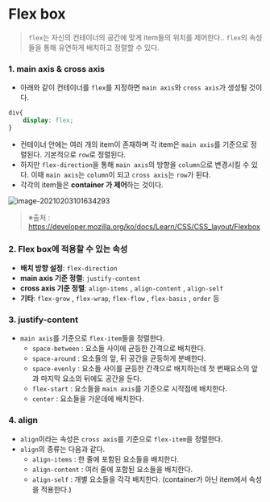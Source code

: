 # Flex box

> `flex`는 자신의 컨테이너의 공간에 맞게 item들의 위치를 제어한다.. `flex`의 속성들을 통해 유연하게 배치하고 정렬할 수 있다.



### 1. main axis & cross axis

- 아래와 같이 컨테이너를 `flex`를 지정하면 `main axis`와 `cross axis`가 생성될 것이다.

```css
div{
    display: flex;
}
```

- 컨테이너 안에는 여러 개의 item이 존재하며 각 item은 `main axis`를 기준으로 정렬된다. 기본적으로 `row`로 정렬된다.
- 하지만 `flex-direction`을 통해 `main axis`의 방향을 `column`으로 변경시킬 수 있다. 이때 `main axis`는 `column`이 되고 `cross axis`는 `row`가 된다.
- 각각의 item들은 **container 가 제어**하는 것이다.

![image-20210203101634293](C:\Users\2018\AppData\Roaming\Typora\typora-user-images\image-20210203101634293.png)

> ※출처 : https://developer.mozilla.org/ko/docs/Learn/CSS/CSS_layout/Flexbox



### 2. Flex box에 적용할 수 있는 속성

- **배치 방향 설정**: `flex-direction`
- **main axis 기준 정렬**: `justify-content` 
- **cross axis 기준 정렬**: `align-items` , `align-content` , `align-self`
- **기타**: `flex-grow` , `flex-wrap`, `flex-flow` , `flex-basis` , `order` 등



### 3. justify-content

- `main axis`를 기준으로 `flex-item`들을 정렬한다.
  - `space-between` : 요소들 사이에 균등한 간격으로 배치한다.
  - `space-around` : 요소들의 앞, 뒤 공간을 균등하게 분배한다.
  - `space-evenly` : 요소들 사이를 균등한 간격으로 배치하는데 첫 번째요소의 앞과 마지막 요소의 뒤에도 공간을 둔다.
  - `flex-start` : 요소들을 `main axis`를 기준으로 시작점에 배치한다.
  - `center` : 요소들을 가운데에 배치한다.

### 4. align

- `align`이라는 속성은 `cross axis`를 기준으로 `flex-item`을 정렬한다.
- `align`의 종류는 다음과 같다.
  - `align-items` : 한 줄에 포함된 요소들을 배치한다.
  - `align-content` : 여러 줄에 포함된 요소들을 배치한다.
  - `align-self` : 개별 요소들을 각각 배치한다. (container가 아닌 item에서 속성을 적용한다.)